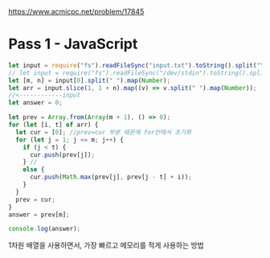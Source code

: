 https://www.acmicpc.net/problem/17845

# Pass 1 - JavaScript
~~~javascript
let input = require("fs").readFileSync("input.txt").toString().split("\n");
// let input = require("fs").readFileSync("/dev/stdin").toString().split('\n');
let [m, n] = input[0].split(" ").map(Number);
let arr = input.slice(1, 1 + n).map((v) => v.split(" ").map(Number));
//<------------input
let answer = 0;

let prev = Array.from(Array(m + 1), () => 0);
for (let [i, t] of arr) {
  let cur = [0]; //prev=cur 부분 때문에 for안에서 초기화
  for (let j = 1; j <= m; j++) {
    if (j < t) {
      cur.push(prev[j]);
    } //
    else {
      cur.push(Math.max(prev[j], prev[j - t] + i));
    }
  }
  prev = cur;
}
answer = prev[m];

console.log(answer);

~~~

1차원 배열을 사용하면서, 가장 빠르고 메모리를 적게 사용하는 방법
